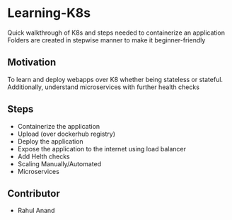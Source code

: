 # Learning-K8s
Quick walkthrough of K8s and steps needed to containerize an application
Folders are created in stepwise manner to make it beginner-friendly

## Motivation
To learn and deploy webapps over K8 whether being stateless or stateful. Additionally, understand microservices with further health checks

## Steps
- Containerize the application
- Upload (over dockerhub registry)
- Deploy the application
- Expose the application to the internet using load balancer
- Add Helth checks
- Scaling Manually/Automated
- Microservices

## Contributor
- Rahul Anand